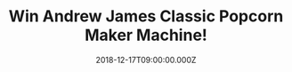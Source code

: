 ---
campaign-uuid: "c-5431fca0-5a80-4fc9-8e92-10c2a74b4152"
type: "Competition"
category: "Gifts"
date: "2018-12-17T09:00:00.000Z"
end-date: "2019-01-17T23:59:00.000Z"
disable-form: false
is_promoted: false
has_entry_page: true
title: "Win Andrew James Classic Popcorn Maker Machine!"
competition-description: "<p>A night out at the cinema is fun, but it isn’t the same\
  \ as snuggling up on your own sofa in your own home, with your own snacks. Your\
  \ Andrew James Classic Popcorn Maker creates buckets of hot, delicious popcorn while\
  \ you can experiment with your own flavour combinations.</p>\r\n<p>We are giving\
  \ away the best gift you could ever ask for: Andrew James Classic Popcorn Maker\
  \ Machine for you to spend a great night in with your loved ones.</p>\r\n<p>Want\
  \ it? Click below for a chance to win!</p>"
hero-header: "Win Andrew James Classic Popcorn Maker Machine!"
terms-confirmation: "N/A"
banner-img: "https://assets.expresslyapp.com/asset-ac92bbc8-4c8b-4a9d-bd42-cdfb0980b80f.jpg"
logo-left-href: "http://club.expressly.io"
logo-left-image: "https://assets.expresslyapp.com/asset-4f2151f6-bec1-4ee1-b484-145351bb834a.jpg"
logo-left-title: "Expressly Club"
bg-image-hero: "https://assets.expresslyapp.com/asset-dce66699-ed20-4248-ace0-637947cb2fec.jpg"
bg-image-first: "https://assets.expresslyapp.com/asset-997e138b-c6dc-4f19-a165-7df061b321d1.jpg"
section1-content: "<p>Make traditional sweet and salty popcorn perfect for a movie\
  \ night in with the family, or try more adventurous combinations such as sour cream\
  \ and chive and store the popcorn in airtight bags, ready for a tasty snack the\
  \ following day.</p>\r\n<p>The Andrew James Classic Popcorn Maker uses hot air circulation\
  \ to create mouth-watering popcorn that’s light and fluffy. Because you don’t need\
  \ to add oil or butter during cooking, the result is tastier and contains less sugar\
  \ than traditional pan popped corn. Your machine will make an average of 8 cups\
  \ of popcorn in each cycle.</p>\r\n<p>Enter the form below for a chance to win the\
  \ Andrew James Classic Popcorn Maker Machine and get ready to indulge yourself in\
  \ popcorn now! Good luck!</p>"
entry-title: "Win Andrew James Classic Popcorn Maker Machine!"
entry-content: "Enter the draw to win Andrew James Classic Popcorn Maker Machine by\
  \ completing the form below before 23:59 on 17th of January 2019."
has-winner: false
prize-description: "Andrew James Classic Popcorn Maker Machine!"
special-conditions: "This competition is also available on: https://aaa.nme.com/competitions/paul-andrew-james-popcorn-machine\r\
  \n\r\nMultiple entries are allowed up to one every day."
country-restrictions:
- "GB"
---